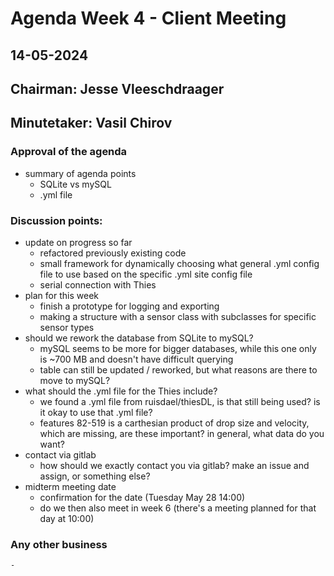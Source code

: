 # Agenda Week 4 - Client Meeting

## 14-05-2024

## Chairman: Jesse Vleeschdraager
## Minutetaker: Vasil Chirov

### Approval of the agenda
- summary of agenda points
    - SQLite vs mySQL
    - .yml file

### Discussion points:
- update on progress so far
    - refactored previously existing code
    - small framework for dynamically choosing what general .yml config file to use based on the specific .yml site config file
    - serial connection with Thies
- plan for this week
    - finish a prototype for logging and exporting
    - making a structure with a sensor class with subclasses for specific sensor types
- should we rework the database from SQLite to mySQL?
    - mySQL seems to be more for bigger databases, while this one only is ~700 MB and doesn't have difficult querying
    - table can still be updated / reworked, but what reasons are there to move to mySQL?
- what should the .yml file for the Thies include?
    - we found a .yml file from ruisdael/thiesDL, is that still being used? is it okay to use that .yml file? 
    - features 82-519 is a carthesian product of drop size and velocity, which are missing, are these important? in general, what data do you want?
- contact via gitlab
    - how should we exactly contact you via gitlab? make an issue and assign, or something else?
- midterm meeting date
    - confirmation for the date (Tuesday May 28 14:00)
    - do we then also meet in week 6 (there's a meeting planned for that day at 10:00)

### Any other business
    - 
